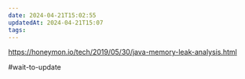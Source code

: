 ```yaml
---
date: 2024-04-21T15:02:55
updatedAt: 2024-04-21T15:07
tags: 
---
```

https://honeymon.io/tech/2019/05/30/java-memory-leak-analysis.html

#wait-to-update 
